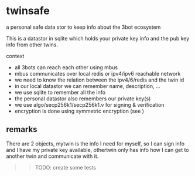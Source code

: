 # twinsafe

a personal safe data stor to keep info about the 3bot ecosystem

This is a datastor in sqlite which holds your private key info and the pub key info from other twins.

context

- all 3bots can reach each other using mbus
- mbus communicates over local redis or ipv4/ipv6 reachable network
- we need to know the relation between the ipv4/6/redis and the twin id
- in our local datastor we can remember name, description, ...
- we use sqlite to remember all the info
- the personal datastor also remembers our private key(s)
- we use algo/secp256k1/secp256k1.v for signing & verification
- encryption is done using symmetric encryption (see )

## remarks

There are 2 objects, mytwin is the info I need for myself, so I can sign info and I have my private key available, othertwin only has info how I can get to another twin and communicate with it.



>> TODO: create some tests